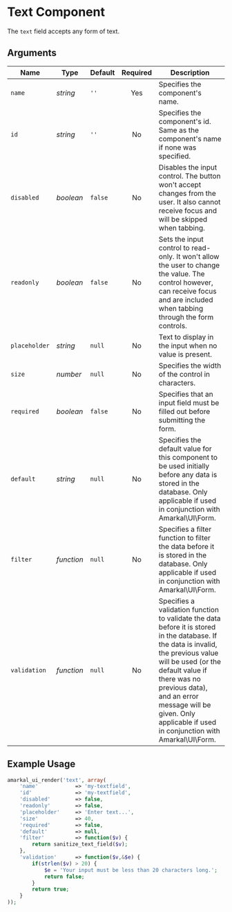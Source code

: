 # Text Component

The `text` field accepts any form of text.

## Arguments

Name | Type | Default | Required | Description
---|---|---|:---:|---
`name`|*string*|`''`|Yes|Specifies the component's name.
`id`|*string*|`''`|No|Specifies the component's id. Same as the component's name if none was specified.
`disabled`|*boolean*|`false`|No|Disables the input control. The button won't accept changes from the user. It also cannot receive focus and will be skipped when tabbing.
`readonly`|*boolean*|`false`|No|Sets the input control to read-only. It won't allow the user to change the value. The control however, can receive focus and are included when tabbing through the form controls.
`placeholder`|*string*|`null`|No|Text to display in the input when no value is present.
`size`|*number*|`null`|No|Specifies the width of the control in characters.
`required`|*boolean*|`false`|No|Specifies that an input field must be filled out before submitting the form.
`default`|*string*|`null`|No|Specifies the default value for this component to be used initially before any data is stored in the database. Only applicable if used in conjunction with Amarkal\UI\Form.
`filter`|*function*|`null`|No|Specifies a filter function to filter the data before it is stored in the database. Only applicable if used in conjunction with Amarkal\UI\Form.
`validation`|*function*|`null`|No|Specifies a validation function to validate the data before it is stored in the database. If the data is invalid, the previous value will be used (or the default value if there was no previous data), and an error message will be given. Only applicable if used in conjunction with Amarkal\UI\Form. 

## Example Usage

```php
amarkal_ui_render('text', array(
    'name'            => 'my-textfield',
    'id'              => 'my-textfield',
    'disabled'        => false,
    'readonly'        => false,
    'placeholder'     => 'Enter text...',
    'size'            => 40,
    'required'        => false,
    'default'         => null,
    'filter'          => function($v) {
        return sanitize_text_field($v);
    },
    'validation'      => function($v,&$e) {
        if(strlen($v) > 20) {
            $e = 'Your input must be less than 20 characters long.';
            return false;
        }
        return true;
    }
));
```
